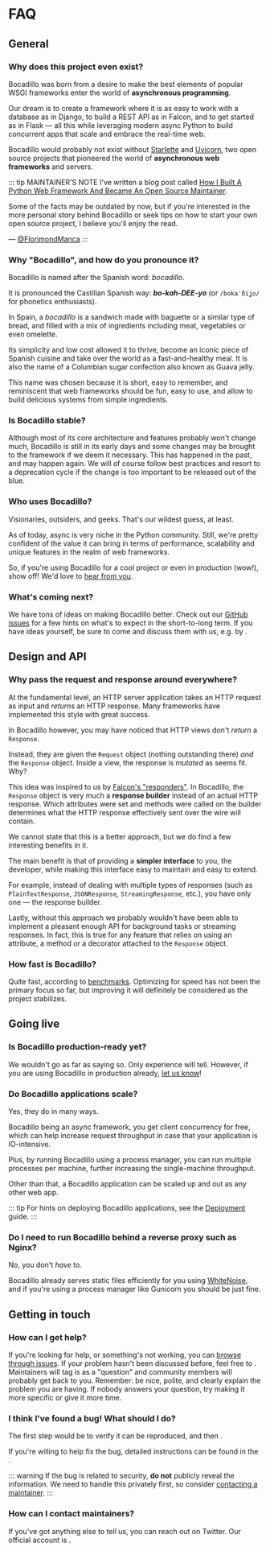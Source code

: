 # FAQ

## General

### Why does this project even exist?

Bocadillo was born from a desire to make the best elements of popular WSGI frameworks enter the world of **asynchronous programming**.

Our dream is to create a framework where it is as easy to work with a database as in Django, to build a REST API as in Falcon, and to get started as in Flask — all this while leveraging modern async Python to build concurrent apps that scale and embrace the real-time web.

Bocadillo would probably not exist without [Starlette][starlette] and [Uvicorn][uvicorn], two open source projects that pioneered the world of **asynchronous web frameworks** and servers.

[starlette]: https://www.starlette.io
[uvicorn]: https://www.uvicorn.org

::: tip MAINTAINER'S NOTE
I've written a blog post called [How I Built A Python Web Framework And Became An Open Source Maintainer](https://blog.florimond.dev/how-i-built-a-web-framework-and-became-an-open-source-maintainer).

Some of the facts may be outdated by now, but if you're interested in the more personal story behind Bocadillo or seek tips on how to start your own open source project, I believe you'll enjoy the read.

— [@FlorimondManca](https://twitter.com/FlorimondManca)
:::

### Why "Bocadillo", and how do you pronounce it?

Bocadillo is named after the Spanish word: _bocadillo_.

It is pronounced the Castilian Spanish way: _**bo-kah-DEE-yo**_ (or `/bokaˈðiʝo/` for phonetics enthusiasts).

In Spain, a _bocadillo_ is a sandwich made with baguette or a similar type of bread, and filled with a mix of ingredients including meat, vegetables or even omelette.

Its simplicity and low cost allowed it to thrive, become an iconic piece of Spanish cuisine and take over the world as a fast-and-healthy meal. It is also the name of a Columbian sugar confection also known as Guava jelly.

This name was chosen because it is short, easy to remember, and reminiscent that web frameworks should be fun, easy to use, and allow to build delicious systems from simple ingredients.

### Is Bocadillo stable?

Although most of its core architecture and features probably won't change much, Bocadillo is still in its early days and some changes may be brought to the framework if we deem it necessary. This has happened in the past, and may happen again. We will of course follow best practices and resort to a deprecation cycle if the change is too important to be released out of the blue.

### Who uses Bocadillo?

Visionaries, outsiders, and geeks. That's our wildest guess, at least.

As of today, async is very niche in the Python community. Still, we're pretty confident of the value it can bring in terms of performance, scalability and unique features in the realm of web frameworks.

So, if you're using Bocadillo for a cool project or even in production (wow!), show off! We'd love to [hear from you][contact-maintainers].

### What's coming next?

We have tons of ideas on making Bocadillo better. Check out our [GitHub issues](https://github.com/bocadilloproject/bocadillo/issues) for a few hints on what's to expect in the short-to-long term. If you have ideas yourself, be sure to come and discuss them with us, e.g. by <open-issue text="opening an issue on GitHub"/>.

## Design and API

### Why pass the request and response around everywhere?

At the fundamental level, an HTTP server application takes an HTTP request as input and _returns_ an HTTP response. Many frameworks have implemented this style with great success.

In Bocadillo however, you may have noticed that HTTP views don't _return_ a `Response`.

Instead, they are given the `Request` object (nothing outstanding there) _and_ the `Response` object. Inside a view, the response is _mutated_ as seems fit. Why?

This idea was inspired to us by [Falcon's "responders"][falcon-responders]. In Bocadillo, the `Response` object is very much a **response builder** instead of an actual HTTP response. Which attributes were set and methods were called on the builder determines what the HTTP response effectively sent over the wire will contain.

[falcon-responders]: https://falcon.readthedocs.io/en/stable/user/tutorial.html#creating-resources

We cannot state that this is a better approach, but we do find a few interesting benefits in it.

The main benefit is that of providing a **simpler interface** to you, the developer, while making this interface easy to maintain and easy to extend.

For example, instead of dealing with multiple types of responses (such as `PlainTextResponse`, `JSONResponse`, `StreamingResponse`, etc.), you have only one — the response builder.

Lastly, without this approach we probably wouldn't have been able to implement a pleasant enough API for background tasks or streaming responses. In fact, this is true for any feature that relies on using an attribute, a method or a decorator attached to the `Response` object.

### How fast is Bocadillo?

Quite fast, according to [benchmarks]. Optimizing for speed has not been the primary focus so far, but improving it will definitely be considered as the project stabilizes.

[benchmarks]: https://github.com/the-benchmarker/web-frameworks

## Going live

### Is Bocadillo production-ready yet?

We wouldn't go as far as saying so. Only experience will tell. However, if you are using Bocadillo in production already, [let us know][contact-maintainers]!

### Do Bocadillo applications scale?

Yes, they do in many ways.

Bocadillo being an async framework, you get client concurrency for free, which can help increase request throughput in case that your application is IO-intensive.

Plus, by running Bocadillo using a process manager, you can run multiple processes per machine, further increasing the single-machine throughput.

Other than that, a Bocadillo application can be scaled up and out as any other web app.

::: tip
For hints on deploying Bocadillo applications, see the [Deployment](/discussions/deployment.md) guide.
:::

### Do I need to run Bocadillo behind a reverse proxy such as Nginx?

No, you don't _have_ to.

Bocadillo already serves static files efficiently for you using [WhiteNoise](http://whitenoise.evans.io/en/stable/), and if you're using a process manager like Gunicorn you should be just fine.

## Getting in touch

### How can I get help?

If you're looking for help, or something's not working, you can [browse through issues](https://github.com/bocadilloproject/bocadillo/issues). If your problem hasn't been discussed before, feel free to <open-issue text="open an issue"/>. Maintainers will tag is as a "question" and community members will probably get back to you. Remember: be nice, polite, and clearly explain the problem you are having. If nobody answers your question, try making it more specific or give it more time.

### I think I've found a bug! What should I do?

The first step would be to verify it can be reproduced, and then <open-issue text="open an issue on GitHub"/>.

If you're willing to help fix the bug, detailed instructions can be found in the <repo-page to="CONTRIBUTING.md" text="Contributing guide"/>.

::: warning
If the bug is related to security, **do not** publicly reveal the information. We need to handle this privately first, so consider [contacting a maintainer][contact-maintainers].
:::

### How can I contact maintainers?

If you've got anything else to tell us, you can reach out on Twitter. Our official account is <twitter-link/>.

[contact-maintainers]: #how-can-i-contact-maintainers
